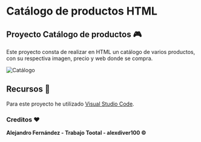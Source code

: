 # Catálogo de productos HTML

## Proyecto Catálogo de productos 🎮

Este proyecto consta de realizar en HTML un catálogo de varios productos, con su respectiva imagen, precio y web donde se compra.

![Catálogo](https://lh3.googleusercontent.com/57VBABsxuivSNZtePMbdGx4xamT8V8uL8IPk5YR_MYAQejQI2orn6wVErEGDlWWvBy3hM1CUKBMmiwBmtruW_gecITx6A7DAot1esTp5qUCrt0WpC31mecsXwNihNTByggOkKAmSOk1ySvhq0z-8oTU0XnwoyYnE-aG8LpI2qyy_iA4MwgNieGLzXxKzOUssxhDhdQnyI_CKnUXJCHFAcEhj9d-TdjcanOOcFPcYHWA7B0kHw6IsBpKxfqxih4AT8Jqw3Ll1KIUzpEJA0jx82p0LSO-QFMh4Nwpn-tgs0QGjcYjcoq5QrOuE3sXMRPayzwNMBTYDBgfgjNv_bAS_MCMG2LKwUN5coEzQKuZ-V_N60BHxKzZMZzmxEIJPh8M1KyZ0PfBhOxhK6noMfXjUgecrReOnteBY9HFZ_MOfy78hgFp5z8Q5XPp4avy01Pmvuip0cmiPn1kzDfgqUubLdU1YD5K96_vFI8Zvzd-hIihESb-KzGOwg0MMvKG8Tnq3ODuOkIzayVeEUcmkqUNyUlKhlzH-_wOJsCcDSFg8n7eWjxCB_mGDNFnJce8q_FJVZ5lOKF4_zpg4MsHQPENd-an_s6XV6m3IfECjmeMgyhzwl1thN0Oc-vPCYQS2rA8jBW8PTuL8M7LhipnO02rYJG3_q_dYCiKKblkF2ftDl64T-yTgGo77K20-92k-ZkGdFR7DbtFmm-t5jL-NQaP9o0M=w971-h540-no?authuser=0)

## Recursos 🔧

Para este proyecto he utilizado [Visual Studio Code](https://visualstudio.microsoft.com/es/downloads/).

### Creditos ❤

**Alejandro Fernández - Trabajo Tootal - alexdiver100 &copy;**
